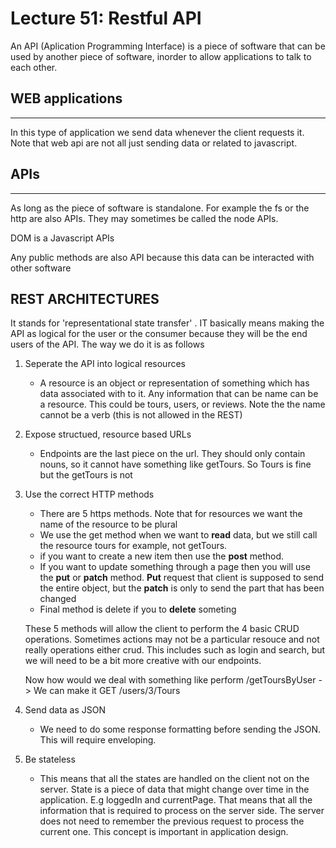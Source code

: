 # Lecture 51: Restful API

An API (Aplication Programming Interface) is a piece of software that can be used by another piece of software, inorder to allow applications to talk to each other. 

## WEB applications
----------
In this type of application we send data whenever the client requests it. Note that web api are not all just sending data or related to javascript.

## APIs
----------
As long as the piece of software is standalone. For example the fs or the http are also APIs. They may sometimes be called the node APIs.

DOM is a Javascript APIs

Any public methods are also API because this data can be interacted with other software

## REST ARCHITECTURES
It stands for 'representational state transfer'
. IT basically means making the API as logical for the user or the consumer because they will be the end users of the API. The way we do it is as follows

1)  Seperate the API into logical resources 
    -  A resource is an object or representation of something which has data associated with to it. Any information that can be name can be a resource. This could be tours, users, or reviews. Note the the name cannot be a verb (this is not allowed in the REST)
2)  Expose structued, resource based URLs
    -  Endpoints are the last piece on the url. They should only contain nouns, so it cannot have something like getTours. So Tours is fine  but the getTours is not 
3)  Use the correct HTTP methods
    -  There are 5 https methods. Note that for resources we want the name of the resource to be plural
    -  We use the get method when we want to **read** data, but we still call the resource tours for example, not getTours.
    -   if you want to create a new item then use the **post** method. 
    -   If you want to update something through a page then you will use the **put** or **patch** method. **Put** request that client is supposed to send the entire object, but the **patch** is only to send the part that has been changed
    -   Final method is delete if you to **delete** someting

    These 5 methods will allow the client to perform the 4 basic CRUD operations. Sometimes actions may not be a particular resouce and not really operations either crud. This includes such as login and search, but we will need to be a bit more creative with our endpoints. 

    Now how would we deal with something like perform
    /getToursByUser -> We can make it GET /users/3/Tours

4)  Send data as JSON
    -  We need to do some response formatting before sending the JSON. This will require enveloping.


5)  Be stateless
    - This means that all the states are handled on the client not on the server. State is a piece of data that might change over time in the application. E.g loggedIn and currentPage. That means that all the information that is required to process on the server side. The server does not need to remember the previous request to process the current one. This concept is important in application design.



